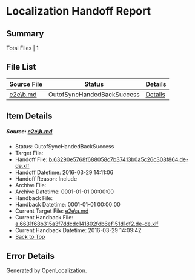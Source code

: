 # <a name='report-top'></a> Localization Handoff Report

## Summary
 Total Files | 1

## File List
 Source File | Status | Details 
 ----------- | ------ | ------- 
 [e2e\b.md](https://github.com/OpenLocalizationTest/oltest/blob/ee57eb2f8b25f0c2d64b83a8c474df3693c572db/e2e/b.md) | OutofSyncHandedBackSuccess | [Details](#9e3b43ddaf794953c9327816979efdffe5d72b082)

## Item Details
##### <a name='9e3b43ddaf794953c9327816979efdffe5d72b082'></a> Source: [e2e\b.md](https://github.com/OpenLocalizationTest/oltest/blob/ee57eb2f8b25f0c2d64b83a8c474df3693c572db/e2e/b.md)
* Status: OutofSyncHandedBackSuccess
* Target File: 
* Handoff File: [b.63290e5768f688058c7b37413b0a5c26c308f864.de-de.xlf](https://github.com/OpenLocalizationTestOrg/olhandoff-e2e/blob/12317abca5c225aa891e51fef15327fe6959ed73/ol-handoff/OpenLocalizationTestOrg/oltest.de-de/ci/ht/b.63290e5768f688058c7b37413b0a5c26c308f864.de-de.xlf)
* Handoff Datetime: 2016-03-29 14:11:06
* Handoff Reason: Include
* Archive File: 
* Archive Datetime: 0001-01-01 00:00:00
* Handback File: 
* Handback Datetime: 0001-01-01 00:00:00
* Current Target File: [e2e\a.md](https://github.com/OpenLocalizationTestOrg/oltest.de-de/blob/4490a94a7c2252fa1a47de1946c88a0a844f4045/e2e/a.md)
* Current Handback File: [a.6631f68b315a3f7ddcdc141802fdb6ef151d1df2.de-de.xlf](https://github.com/OpenLocalizationTestOrg/olhandback-e2e/blob/eb82a3ebcc6e55cbcf26b68050bae2caeeb0b2aa/ol-handback/OpenLocalizationTestOrg/oltest.de-de/ci/ht/a.6631f68b315a3f7ddcdc141802fdb6ef151d1df2.de-de.xlf)
* Current Handback Datetime: 2016-03-29 14:09:42
* [Back to Top](#report-top)


## Error Details

Generated by OpenLocalization.
